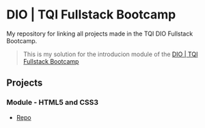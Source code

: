 # DIO | TQI Fullstack Bootcamp

My repository for linking all projects made in the TQI DIO Fullstack Bootcamp.

> This is my solution for the introducion module of the [DIO | TQI Fullstack Bootcamp](https://web.dio.me/track/tqi-fullstack-developer)

## Projects

### Module - HTML5 and CSS3

- [Repo](https://github.com/dudzpedra/curso-html-css-tqi-fullstack)
